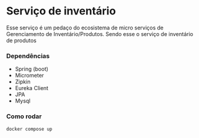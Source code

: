 # Serviço de inventário

Esse serviço é um pedaço do ecosistema de micro serviços de Gerenciamento de Inventário/Produtos.
Sendo esse o serviço de inventário de produtos

### Dependências
* Spring (boot)
* Micrometer
* Zipkin
* Eureka Client
* JPA
* Mysql

### Como rodar
`docker compose up`